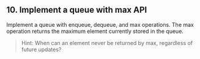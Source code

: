 ## 10. Implement a queue with max API

Implement a queue with enqueue, dequeue, and max operations. The max operation returns the maximum element currently stored in the queue.

> Hint: When can an element never be returned by max, regardless of future updates?
